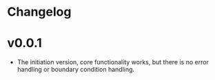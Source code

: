 # Changelog

# v0.0.1
- The initiation version, core functionality works, but there is no error handling or boundary condition handling.
